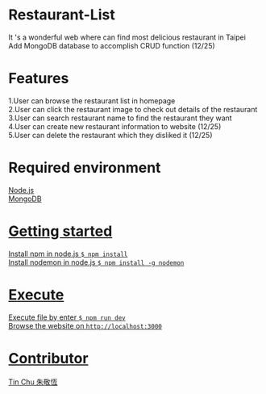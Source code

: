 # Restaurant-List
It 's a wonderful web where can find most delicious restaurant in Taipei<br>
Add MongoDB database to accomplish CRUD function (12/25)


# Features
1.User can browse the restaurant list in homepage <br>
2.User can click the restaurant image to check out details of the restaurant <br>
3.User can search restaurant name to find the restaurant they want <br>
4.User can create new restaurant information to website  (12/25) <br>
5.User can delete the restaurant which they disliked it (12/25) <br>

#  Required environment
<a href="https://nodejs.org/en/">Node.js <br>
 <a href="https://www.mongodb.com/">MongoDB
   
# Getting started 
Install npm in node.js
  <code>$ npm install</code> <br>
Install nodemon in node.js
  <code>$ npm install -g nodemon</code>
 
# Execute 
Execute file by enter 
<code>$ npm run dev</code>
<br>
Browse the website on
<code>http://localhost:3000</code>

# Contributor
Tin Chu 朱敬恆
